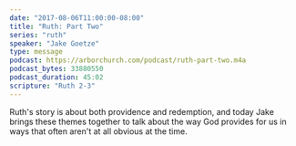 ```yaml
---
date: "2017-08-06T11:00:00-08:00"
title: "Ruth: Part Two"
series: "ruth"
speaker: "Jake Goetze"
type: message
podcast: https://arborchurch.com/podcast/ruth-part-two.m4a
podcast_bytes: 33880550
podcast_duration: 45:02
scripture: "Ruth 2-3"
---
```


Ruth's story is about both providence and redemption, and today Jake brings these themes together to talk about the way God provides for us in ways that often aren't at all obvious at the time. 

